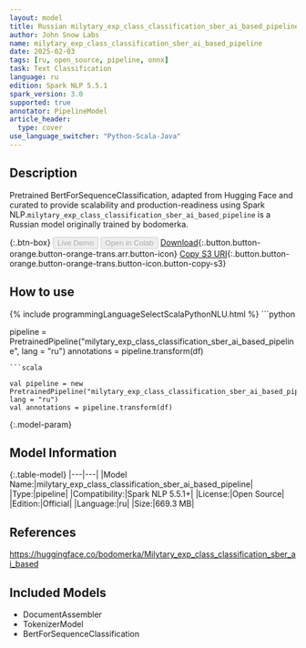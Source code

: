 ```yaml
---
layout: model
title: Russian milytary_exp_class_classification_sber_ai_based_pipeline pipeline BertForSequenceClassification from bodomerka
author: John Snow Labs
name: milytary_exp_class_classification_sber_ai_based_pipeline
date: 2025-02-03
tags: [ru, open_source, pipeline, onnx]
task: Text Classification
language: ru
edition: Spark NLP 5.5.1
spark_version: 3.0
supported: true
annotator: PipelineModel
article_header:
  type: cover
use_language_switcher: "Python-Scala-Java"
---
```


## Description

Pretrained BertForSequenceClassification, adapted from Hugging Face and curated to provide scalability and production-readiness using Spark NLP.`milytary_exp_class_classification_sber_ai_based_pipeline` is a Russian model originally trained by bodomerka.

{:.btn-box}
<button class="button button-orange" disabled>Live Demo</button>
<button class="button button-orange" disabled>Open in Colab</button>
[Download](https://s3.amazonaws.com/auxdata.johnsnowlabs.com/public/models/milytary_exp_class_classification_sber_ai_based_pipeline_ru_5.5.1_3.0_1738541730204.zip){:.button.button-orange.button-orange-trans.arr.button-icon}
[Copy S3 URI](s3://auxdata.johnsnowlabs.com/public/models/milytary_exp_class_classification_sber_ai_based_pipeline_ru_5.5.1_3.0_1738541730204.zip){:.button.button-orange.button-orange-trans.button-icon.button-copy-s3}

## How to use



<div class="tabs-box" markdown="1">
{% include programmingLanguageSelectScalaPythonNLU.html %}
```python

pipeline = PretrainedPipeline("milytary_exp_class_classification_sber_ai_based_pipeline", lang = "ru")
annotations =  pipeline.transform(df)   

```
```scala

val pipeline = new PretrainedPipeline("milytary_exp_class_classification_sber_ai_based_pipeline", lang = "ru")
val annotations = pipeline.transform(df)

```
</div>

{:.model-param}
## Model Information

{:.table-model}
|---|---|
|Model Name:|milytary_exp_class_classification_sber_ai_based_pipeline|
|Type:|pipeline|
|Compatibility:|Spark NLP 5.5.1+|
|License:|Open Source|
|Edition:|Official|
|Language:|ru|
|Size:|669.3 MB|

## References

https://huggingface.co/bodomerka/Milytary_exp_class_classification_sber_ai_based

## Included Models

- DocumentAssembler
- TokenizerModel
- BertForSequenceClassification